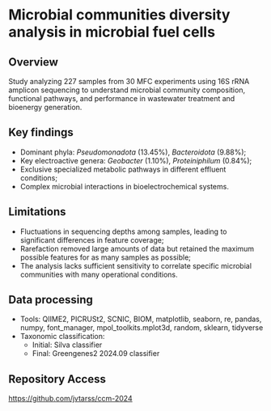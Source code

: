 # Microbial communities diversity analysis in microbial fuel cells

## Overview
Study analyzing 227 samples from 30 MFC experiments using 16S rRNA amplicon sequencing to understand microbial community composition, functional pathways, and performance in wastewater treatment and bioenergy generation.

## Key findings
- Dominant phyla: _Pseudomonadota_ (13.45%), _Bacteroidota_ (9.88%);
- Key electroactive genera: _Geobacter_ (1.10%), _Proteiniphilum_ (0.84%);
- Exclusive specialized metabolic pathways in different effluent conditions;
- Complex microbial interactions in bioelectrochemical systems.

## Limitations
- Fluctuations in sequencing depths among samples, leading to significant differences in feature coverage;
- Rarefaction removed large amounts of data but retained the maximum possible features for as many samples as possible;
- The analysis lacks sufficient sensitivity to correlate specific microbial communities with many operational conditions.

## Data processing
- Tools: QIIME2, PICRUSt2, SCNIC, BIOM, matplotlib, seaborn, re, pandas, numpy, font_manager, mpol_toolkits.mplot3d, random, sklearn, tidyverse
- Taxonomic classification:
  * Initial: Silva classifier
  * Final: Greengenes2 2024.09 classifier

## Repository Access
https://github.com/jvtarss/ccm-2024
